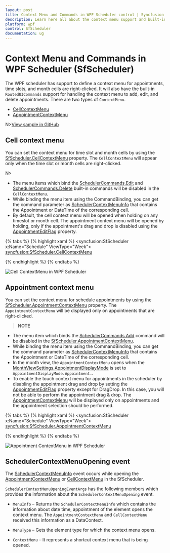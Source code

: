 ```yaml
---
layout: post
title: Context Menu and Commands in WPF Scheduler control | Syncfusion
description: Learn here all about the context menu support and built-in `RoutedUICommands` support for handling the context menu to add, edit, and delete appointments. 
platform: wpf
control: SfScheduler
documentation: ug
---
```


# Context Menu and Commands in WPF Scheduler (SfScheduler)

The WPF scheduler has support to define a context menu for appointments, time slots, and month cells are right-clicked. It will also have the built-in `RoutedUICommands` support for handling the context menu to add, edit, and delete appointments. There are two types of `ContextMenu`.

* [CellContextMenu](https://help.syncfusion.com/cr/wpf/Syncfusion.UI.Xaml.Scheduler.SfScheduler.html#Syncfusion_UI_Xaml_Scheduler_SfScheduler_CellContextMenu)
* [AppointmentContextMenu](https://help.syncfusion.com/cr/wpf/Syncfusion.UI.Xaml.Scheduler.SfScheduler.html#Syncfusion_UI_Xaml_Scheduler_SfScheduler_AppointmentContextMenu)

N>[View sample in GitHub](https://github.com/SyncfusionExamples/context-menu-support-in-wpf-scheduler)

## Cell context menu

You can set the context menu for time slot and month cells by using the [SfScheduler.CellContextMenu](https://help.syncfusion.com/cr/wpf/Syncfusion.UI.Xaml.Scheduler.SfScheduler.html#Syncfusion_UI_Xaml_Scheduler_SfScheduler_CellContextMenu) property. The `CellContextMenu` will appear only when the time slot or month cells are right-clicked.

N>
* The menu items which bind the [SchedulerCommands.Edit](https://help.syncfusion.com/cr/wpf/Syncfusion.UI.Xaml.Scheduler.SchedulerCommands.html#Syncfusion_UI_Xaml_Scheduler_SchedulerCommands_Edit) and [SchedulerCommands.Delete](https://help.syncfusion.com/cr/wpf/Syncfusion.UI.Xaml.Scheduler.SchedulerCommands.html#Syncfusion_UI_Xaml_Scheduler_SchedulerCommands_Delete) built-in commands will be disabled in the `CellContextMenu`.
* While binding the menu item using the CommandBinding, you can get the command parameter as
[SchedulerContextMenuInfo](https://help.syncfusion.com/cr/wpf/Syncfusion.UI.Xaml.Scheduler.SchedulerContextMenuInfo.html)
that contains the Appointment or DateTime of the corresponding cell.
* By default, the cell context menu will be opened when holding on any timeslot or month cell. The appointment context menu will be opened by holding, only if the appointment's drag and drop is disabled using the [AppointmentEditFlag](https://help.syncfusion.com/cr/wpf/Syncfusion.UI.Xaml.Scheduler.SfScheduler.html#Syncfusion_UI_Xaml_Scheduler_SfScheduler_AppointmentEditFlag) property.

{% tabs %}
{% highlight xaml %}
<syncfusion:SfScheduler x:Name="Schedule" ViewType="Week">
<syncfusion:SfScheduler.CellContextMenu>
<ContextMenu>
<MenuItem Command="{Binding Source={x:Static Member=syncfusion:SchedulerCommands.Add}}" CommandParameter ="{Binding}" CommandTarget="{Binding ElementName=Schedule}" Header="Add">
</MenuItem>
</ContextMenu>
</syncfusion:SfScheduler.CellContextMenu>
</syncfusion:SfScheduler>

{% endhighlight %}
{% endtabs %}

![Cell ContextMenu in WPF Scheduler](ContextMenu/CellContextMenu.png)

## Appointment context menu

You can set the context menu for schedule appointments by using the [SfScheduler.AppointmentContextMenu](https://help.syncfusion.com/cr/wpf/Syncfusion.UI.Xaml.Scheduler.SfScheduler.html#Syncfusion_UI_Xaml_Scheduler_SfScheduler_AppointmentContextMenu) property. The `AppointmentContextMenu` will be displayed only on appointments that are right-clicked.

>**NOTE**
* The menu item which binds the [SchedulerCommands.Add](https://help.syncfusion.com/cr/wpf/Syncfusion.UI.Xaml.Scheduler.SchedulerCommands.html#Syncfusion_UI_Xaml_Scheduler_SchedulerCommands_Add) command will be disabled in the [SfScheduler.AppointmentContextMenu](https://help.syncfusion.com/cr/wpf/Syncfusion.UI.Xaml.Scheduler.SfScheduler.html#Syncfusion_UI_Xaml_Scheduler_SfScheduler_AppointmentContextMenu).
* While binding the menu item using the CommandBinding, you can get the command parameter as
[SchedulerContextMenuInfo](https://help.syncfusion.com/cr/wpf/Syncfusion.UI.Xaml.Scheduler.SchedulerContextMenuInfo.html)
that contains the Appointment or DateTime of the corresponding cell.
* In the month view, the `AppointmentContextMenu` opens when the [MonthViewSettings.AppointmentDisplayMode](https://help.syncfusion.com/cr/wpf/Syncfusion.UI.Xaml.Scheduler.MonthViewSettings.html#Syncfusion_UI_Xaml_Scheduler_MonthViewSettings_AppointmentDisplayMode) is set to `AppointmentDisplayMode.Appointment.`.
* To enable the touch context menu for appointments in the scheduler by disabling the appointment drag and drop by setting the [AppointmentEditFlag](https://help.syncfusion.com/cr/wpf/Syncfusion.UI.Xaml.Scheduler.SfScheduler.html#Syncfusion_UI_Xaml_Scheduler_SfScheduler_AppointmentEditFlag) property except for DragDrop. In this case, you will not be able to perform the appointment drag & drop. The [AppointmentContextMenu](https://help.syncfusion.com/cr/wpf/Syncfusion.UI.Xaml.Scheduler.SfScheduler.html#Syncfusion_UI_Xaml_Scheduler_SfScheduler_AppointmentContextMenu) will be displayed only on appointments and the appointment selection should be performed.


{% tabs %}
{% highlight xaml %}
<syncfusion:SfScheduler x:Name="Schedule" ViewType="Week">
<syncfusion:SfScheduler.AppointmentContextMenu>
<ContextMenu>
<MenuItem Command="{Binding Source={x:Static Member=syncfusion:SchedulerCommands.Edit}}"
                    CommandParameter ="{Binding}" CommandTarget="{Binding ElementName=Schedule}"
                    Header="Edit">
</MenuItem>
<MenuItem Command="{Binding Source={x:Static Member=syncfusion:SchedulerCommands.Delete}}"
CommandParameter ="{Binding}"
Header="Delete">
</MenuItem>
</ContextMenu>
</syncfusion:SfScheduler.AppointmentContextMenu>
</syncfusion:SfScheduler>

{% endhighlight %}
{% endtabs %}

![Appointment ContextMenu in WPF Scheduler](ContextMenu/AppointmentContextMenu.png)

## SchedulerContextMenuOpening event

The [SchedulerContextMenuInfo](https://help.syncfusion.com/cr/wpf/Syncfusion.UI.Xaml.Scheduler.SchedulerContextMenuInfo.html) event occurs while opening the [AppointmentContextMenu](https://help.syncfusion.com/cr/wpf/Syncfusion.UI.Xaml.Scheduler.SfScheduler.html#Syncfusion_UI_Xaml_Scheduler_SfScheduler_AppointmentContextMenu) or [CellContextMenu](https://help.syncfusion.com/cr/wpf/Syncfusion.UI.Xaml.Scheduler.SfScheduler.html#Syncfusion_UI_Xaml_Scheduler_SfScheduler_CellContextMenu) in the SfScheduler. 

`SchedulerContextMenuOpeningEventArgs` has the following members which provides the information about the `SchedulerContextMenuOpening` event.

* `MenuInfo` – Returns the `SchedulerContextMenuInfo` which contains the information about date time, appointment of the element opens the context menu. The `AppointmentContextMenu` and `CellContextMenu` received this information as a DataContext.

* `MenuType` – Gets the element type for which the context menu opens.

* `ContextMenu` – It represents a shortcut context menu that is being opened.

